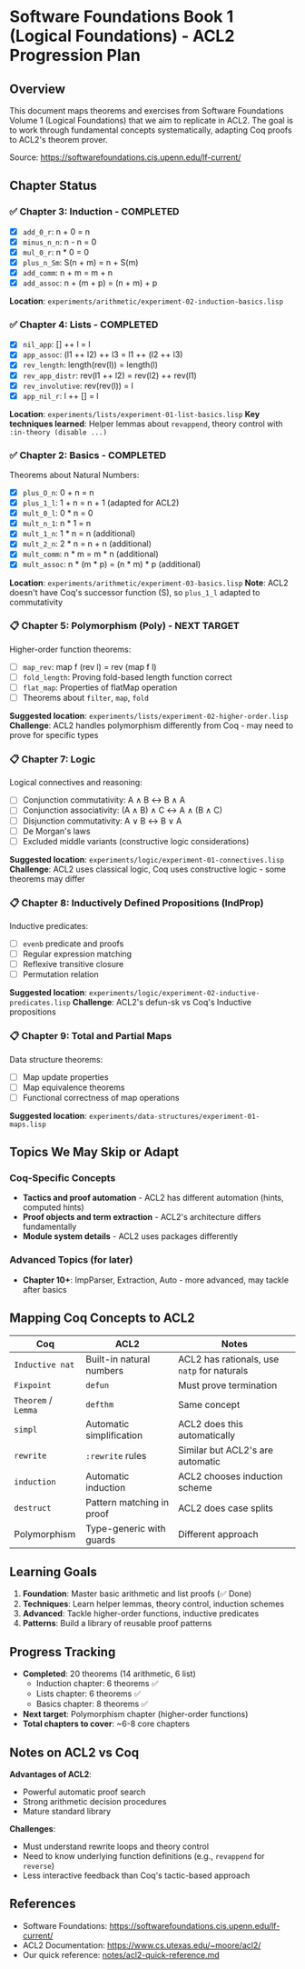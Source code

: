# Software Foundations Book 1 (Logical Foundations) - ACL2 Progression Plan

## Overview

This document maps theorems and exercises from Software Foundations Volume 1 (Logical Foundations) that we aim to replicate in ACL2. The goal is to work through fundamental concepts systematically, adapting Coq proofs to ACL2's theorem prover.

Source: https://softwarefoundations.cis.upenn.edu/lf-current/

## Chapter Status

### ✅ Chapter 3: Induction - COMPLETED
- [x] `add_0_r`: n + 0 = n
- [x] `minus_n_n`: n - n = 0
- [x] `mul_0_r`: n * 0 = 0
- [x] `plus_n_Sm`: S(n + m) = n + S(m)
- [x] `add_comm`: n + m = m + n
- [x] `add_assoc`: n + (m + p) = (n + m) + p

**Location**: `experiments/arithmetic/experiment-02-induction-basics.lisp`

### ✅ Chapter 4: Lists - COMPLETED
- [x] `nil_app`: [] ++ l = l
- [x] `app_assoc`: (l1 ++ l2) ++ l3 = l1 ++ (l2 ++ l3)
- [x] `rev_length`: length(rev(l)) = length(l)
- [x] `rev_app_distr`: rev(l1 ++ l2) = rev(l2) ++ rev(l1)
- [x] `rev_involutive`: rev(rev(l)) = l
- [x] `app_nil_r`: l ++ [] = l

**Location**: `experiments/lists/experiment-01-list-basics.lisp`
**Key techniques learned**: Helper lemmas about `revappend`, theory control with `:in-theory (disable ...)`

### ✅ Chapter 2: Basics - COMPLETED

Theorems about Natural Numbers:
- [x] `plus_O_n`: 0 + n = n
- [x] `plus_1_l`: 1 + n = n + 1 (adapted for ACL2)
- [x] `mult_0_l`: 0 * n = 0
- [x] `mult_n_1`: n * 1 = n
- [x] `mult_1_n`: 1 * n = n (additional)
- [x] `mult_2_n`: 2 * n = n + n (additional)
- [x] `mult_comm`: n * m = m * n (additional)
- [x] `mult_assoc`: n * (m * p) = (n * m) * p (additional)

**Location**: `experiments/arithmetic/experiment-03-basics.lisp`
**Note**: ACL2 doesn't have Coq's successor function (S), so `plus_1_l` adapted to commutativity

### 📋 Chapter 5: Polymorphism (Poly) - NEXT TARGET

Higher-order function theorems:
- [ ] `map_rev`: map f (rev l) = rev (map f l)
- [ ] `fold_length`: Proving fold-based length function correct
- [ ] `flat_map`: Properties of flatMap operation
- [ ] Theorems about `filter`, `map`, `fold`

**Suggested location**: `experiments/lists/experiment-02-higher-order.lisp`
**Challenge**: ACL2 handles polymorphism differently from Coq - may need to prove for specific types

### 📋 Chapter 7: Logic

Logical connectives and reasoning:
- [ ] Conjunction commutativity: A ∧ B ↔ B ∧ A
- [ ] Conjunction associativity: (A ∧ B) ∧ C ↔ A ∧ (B ∧ C)
- [ ] Disjunction commutativity: A ∨ B ↔ B ∨ A
- [ ] De Morgan's laws
- [ ] Excluded middle variants (constructive logic considerations)

**Suggested location**: `experiments/logic/experiment-01-connectives.lisp`
**Challenge**: ACL2 uses classical logic, Coq uses constructive logic - some theorems may differ

### 📋 Chapter 8: Inductively Defined Propositions (IndProp)

Inductive predicates:
- [ ] `evenb` predicate and proofs
- [ ] Regular expression matching
- [ ] Reflexive transitive closure
- [ ] Permutation relation

**Suggested location**: `experiments/logic/experiment-02-inductive-predicates.lisp`
**Challenge**: ACL2's defun-sk vs Coq's Inductive propositions

### 📋 Chapter 9: Total and Partial Maps

Data structure theorems:
- [ ] Map update properties
- [ ] Map equivalence theorems
- [ ] Functional correctness of map operations

**Suggested location**: `experiments/data-structures/experiment-01-maps.lisp`

## Topics We May Skip or Adapt

### Coq-Specific Concepts
- **Tactics and proof automation** - ACL2 has different automation (hints, computed hints)
- **Proof objects and term extraction** - ACL2's architecture differs fundamentally
- **Module system details** - ACL2 uses packages differently

### Advanced Topics (for later)
- **Chapter 10+**: ImpParser, Extraction, Auto - more advanced, may tackle after basics

## Mapping Coq Concepts to ACL2

| Coq | ACL2 | Notes |
|-----|------|-------|
| `Inductive nat` | Built-in natural numbers | ACL2 has rationals, use `natp` for naturals |
| `Fixpoint` | `defun` | Must prove termination |
| `Theorem` / `Lemma` | `defthm` | Same concept |
| `simpl` | Automatic simplification | ACL2 does this automatically |
| `rewrite` | `:rewrite` rules | Similar but ACL2's are automatic |
| `induction` | Automatic induction | ACL2 chooses induction scheme |
| `destruct` | Pattern matching in proof | ACL2 does case splits |
| Polymorphism | Type-generic with guards | Different approach |

## Learning Goals

1. **Foundation**: Master basic arithmetic and list proofs (✅ Done)
2. **Techniques**: Learn helper lemmas, theory control, induction schemes
3. **Advanced**: Tackle higher-order functions, inductive predicates
4. **Patterns**: Build a library of reusable proof patterns

## Progress Tracking

- **Completed**: 20 theorems (14 arithmetic, 6 list)
  - Induction chapter: 6 theorems ✅
  - Lists chapter: 6 theorems ✅
  - Basics chapter: 8 theorems ✅
- **Next target**: Polymorphism chapter (higher-order functions)
- **Total chapters to cover**: ~6-8 core chapters

## Notes on ACL2 vs Coq

**Advantages of ACL2**:
- Powerful automatic proof search
- Strong arithmetic decision procedures
- Mature standard library

**Challenges**:
- Must understand rewrite loops and theory control
- Need to know underlying function definitions (e.g., `revappend` for `reverse`)
- Less interactive feedback than Coq's tactic-based approach

## References

- Software Foundations: https://softwarefoundations.cis.upenn.edu/lf-current/
- ACL2 Documentation: https://www.cs.utexas.edu/~moore/acl2/
- Our quick reference: [notes/acl2-quick-reference.md](acl2-quick-reference.md)
